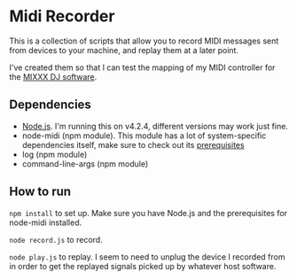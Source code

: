 Midi Recorder
=============
This is a collection of scripts that allow you to record MIDI messages sent from devices to your machine, and replay them at a later point.

I've created them so that I can test the mapping of my MIDI controller for the [MIXXX DJ software](http://www.mixxx.org).

Dependencies
------------
  - [Node.js](https://nodejs.org). I'm running this on v4.2.4, different versions may work just fine.
  - node-midi (npm module). This module has a lot of system-specific dependencies itself, make sure to check out its [prerequisites](https://www.npmjs.com/package/midi#prerequisites)
  - log (npm module)
  - command-line-args (npm module)

How to run
----------
`npm install` to set up. Make sure you have Node.js and the prerequisites for node-midi installed.

`node record.js` to record.

`node play.js` to replay. I seem to need to unplug the device I recorded from in order to get the replayed signals picked up by whatever host software.